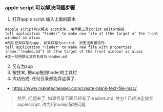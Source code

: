### apple script 可以解决问题步骤

1. 打开apple script  输入上面的脚本

```livescript
#apple script可以解决 scpt文件, 用苹果工具script editor编辑
tell application "Finder" to make new file at (the target of the front window) as alias
#然后记得保存为app, 如果保存为script, 则无法直接执行.
tell application "Finder" to make new file with properties {name:"readme.md"} at (the target of the front window) as alias
#这一句把默认文件名改为readme.md
```

2.  另存为app
3. 按住⌘, 把app拖到finder的工具栏
4. 大功告成, 任何目录都能弄这事了.

- https://www.maketecheasier.com/create-blank-text-file-mac/

> 然后, 问题来了, 如果目录下面已经有了readme.md, 咋办? 已经决定放弃applescript, 改为用nodejs解决问题.

